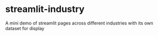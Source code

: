 # streamlit-industry
A mini demo of streamlit pages across different industries with its own dataset for display
